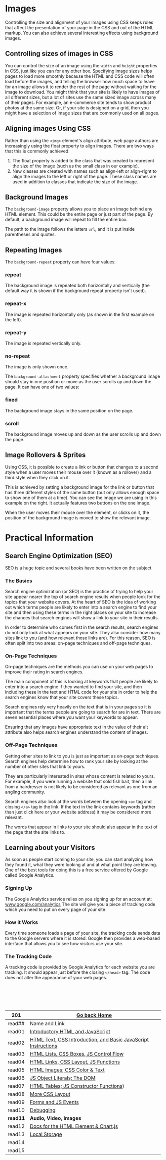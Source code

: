 # Images

Controlling the size and alignment of your images using CSS keeps rules that affect the presentation of your page in the CSS and out of the HTML markup. You can also achieve several interesting effects using background images.

## Controlling sizes of images in CSS

You can control the size of an image using the `width` and `height` properties in CSS, just like you can for any other box.
Specifying image sizes helps pages to load more smoothly because the HTML and CSS code will often load before the images, and telling the browser how much space to leave for an image allows it to render the rest of the page without waiting for the image to download.
You might think that your site is likely to have images of all different sizes, but a lot of sites use the same sized image across many of their pages.
For example, an e-commerce site tends to show product photos at the same size. Or, if your site is designed on a grid, then you might have a selection of image sizes that are commonly used on all pages.


## Aligning images Using CSS

Rather than using the `<img>` element's align attribute, web page authors are increasingly using the float property to align
images. There are two ways that this is commonly achieved:
1. The float property is added to the class that was created to represent the size of the image (such as the small class in our example).
2. New classes are created with names such as align-left or align-right to align the images to the left or right of the page.
These class names are used in addition to classes that indicate the size of the image.

## Background Images

The `background-image` property allows you to place an image behind any HTML element. This could be the entire page or just part of the page. By default, a background image will repeat to fill the entire box.

The path to the image follows the letters `url`, and it is put inside parentheses and quotes.

## Repeating Images

The `background-repeat` property can have four values:

### repeat
The background image is repeated both horizontally and vertically (the default way it is shown if the background repeat property isn't used).

### repeat-x
The image is repeated horizontally only (as shown in the first example on the left).

### repeat-y
The image is repeated vertically only.

### no-repeat
The image is only shown once.


The `background-attachment` property specifies whether a background image should stay in one position or move as the user
scrolls up and down the page. It can have one of two values:

### fixed
The background image stays in the same position on the page.

### scroll
The background image moves up and down as the user scrolls up and down the page.

## Image Rollovers & Sprites

Using CSS, it is possible to create a link or button that changes to a second style when a user moves their mouse over it (known as a rollover) and a third style when they click on it.

This is achieved by setting a background image for the link or button that has three different styles of the same button (but
only allows enough space to show one of them at a time). You can see the image we are using in this example on the right. It actually features two buttons on the one image.

When the user moves their mouse over the element, or clicks on it, the position of the background image is moved to show the relevant image.


# Practical Information

## Search Engine Optimization (SEO)
SEO is a huge topic and several books have been written on the subject.

### The Basics
Search engine optimization (or SEO) is the practice of trying to help your site appear nearer the top of search engine results when people look for the topics that your website covers.
At the heart of SEO is the idea of working out which terms people are likely to enter into a search engine to find your site and then using these terms in the right places on your site to increase the chances that search engines will show a link to your site in their results.

In order to determine who comes first in the search results, search engines do not only look at what appears on your site. They also consider how many sites link to you (and how relevant those links are). For this reason, SEO is often split into two areas: on-page techniques and off-page techniques.


### On-Page Techniques
On-page techniques are the methods you can use on your
web pages to improve their rating in search engines.

The main component of this is looking at keywords that people are likely to enter into a search engine if they wanted to find your site, and then including these in the text and HTML code for your site in order to help the search engines know that your site covers these topics.

Search engines rely very heavily on the text that is in your pages so it is important that the terms people are going to search for are in text. There are seven essential places where you want your keywords to appear.

Ensuring that any images have appropriate text in the value of their alt attribute also helps search engines understand the content of images. 

### Off-Page Techniques
Getting other sites to link to you is just as important as on-page techniques. Search engines help determine how to rank your site by looking at the number of other sites that link to yours.

They are particularly interested in sites whose content is related to yours. For example, if you were running a website that sold fish bait, then a link from a hairdresser is not likely to be considered as relevant as one from an angling community.

Search engines also look at the words between the opening `<a>` tag and closing `</a>` tag in the link. If the text in the link contains keywords (rather than just click here or your website address) it may be considered more relevant.

The words that appear in links to your site should also appear in the text of the page that the site links to.

## Learning about your Visitors

As soon as people start coming to your site, you can start analyzing how they found it, what they were looking at and at what point they are leaving. One of the best tools for doing this is a free service offered by Google called Google Analytics.

### Signing Up
The Google Analytics service relies on you signing up for an account at:
www.google.com/analytics
The site will give you a piece of tracking code which you need to put on every page of your site.

### How it Works
Every time someone loads a page of your site, the tracking code sends data to the Google servers where it is stored. Google then provides a web-based interface that allows you to see how visitors use your site.

### The Tracking Code
A tracking code is provided by Google Analytics for each website you are tracking. It should appear just before the closing `</head>` tag. The code does not alter the appearance of your web pages.









<br/><br/> 
<br/><br/>  



|201| [Go back Home](https://suhaib-ersan.github.io/reading-notes/) |
|-|-|
| read## | Name and Link |
| read01 | [Introductory HTML and JavaScript](https://suhaib-ersan.github.io/reading-notes/201/read01) |
| read02 | [HTML Text, CSS Introduction, and Basic JavaScript Instructions](https://suhaib-ersan.github.io/reading-notes/201/read02) |
| read03 | [HTML Lists, CSS Boxes, JS Control Flow](https://suhaib-ersan.github.io/reading-notes/201/read03) |
| read04 | [HTML Links, CSS Layout, JS Functions](https://suhaib-ersan.github.io/reading-notes/201/read04) |
| read05 | [HTML Images; CSS Color & Text](https://suhaib-ersan.github.io/reading-notes/201/read05) |
| read06 | [JS Object Literals; The DOM](https://suhaib-ersan.github.io/reading-notes/201/read06) |
| read07 | [HTML Tables; JS Constructor Functions](https://suhaib-ersan.github.io/reading-notes/201/read07)) |
| read08 | [More CSS Layout](https://suhaib-ersan.github.io/reading-notes/201/read08) |
| read09 | [Forms and JS Events](https://suhaib-ersan.github.io/reading-notes/201/read09) |
| read10 | [Debugging](https://suhaib-ersan.github.io/reading-notes/201/read10) |
| **read11** | **Audio, Video, Images** |
| read12 | [Docs for the HTML <canvas> Element & Chart.js](https://suhaib-ersan.github.io/reading-notes/201/read12) |
| read13 | [Local Storage](https://suhaib-ersan.github.io/reading-notes/201/read13) |
| read14 | [](https://suhaib-ersan.github.io/reading-notes/201/read14) |
| read15 | [](https://suhaib-ersan.github.io/reading-notes/201/read15) |